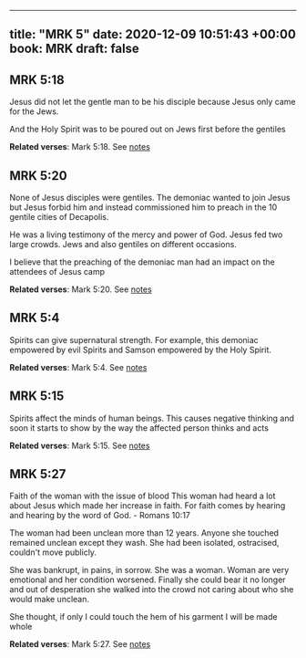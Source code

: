 
---
title: "MRK 5"
date: 2020-12-09 10:51:43 +00:00
book: MRK
draft: false
---

## MRK 5:18

Jesus did not let the gentle man to be his disciple because Jesus only came for the Jews.

And the Holy Spirit was to be poured out on Jews first before the gentiles

**Related verses**: Mark 5:18. See [notes](https://my.bible.com/notes/3580720140063072450)


## MRK 5:20

None of Jesus disciples were gentiles. The demoniac wanted to join Jesus but Jesus forbid him and instead commissioned him to preach in the 10 gentile cities of Decapolis.

He was a living testimony of the mercy and power of God. Jesus fed two large crowds. Jews and also gentiles on different occasions.

I believe that the preaching of the demoniac man had an impact on the attendees of Jesus camp

**Related verses**: Mark 5:20. See [notes](https://my.bible.com/notes/3574185579116225129)


## MRK 5:4

Spirits can give supernatural strength. For example, this demoniac empowered by evil Spirits and Samson empowered by the Holy Spirit.

**Related verses**: Mark 5:4. See [notes](https://my.bible.com/notes/3574178221015163408)


## MRK 5:15

Spirits affect the minds of human beings. This causes negative thinking and soon it starts to show by the way the affected person thinks and acts

**Related verses**: Mark 5:15. See [notes](https://my.bible.com/notes/3323388264236966382)


## MRK 5:27

Faith of the woman with the issue of blood
This woman had heard a lot about Jesus which made her increase in faith. For faith comes by hearing and hearing by the word of God. - Romans 10:17

The woman had been unclean more than 12 years. Anyone she touched remained unclean except they wash. She had been isolated, ostracised, couldn't move publicly. 

She was bankrupt, in pains, in sorrow. She was a woman. Woman are very emotional and her condition worsened. Finally she could bear it no longer and out of desperation she walked into the crowd not caring about who she would make unclean.

She thought, if only I could touch the hem of his garment I will be made whole

**Related verses**: Mark 5:27. See [notes](https://my.bible.com/notes/2500163708090311488)

